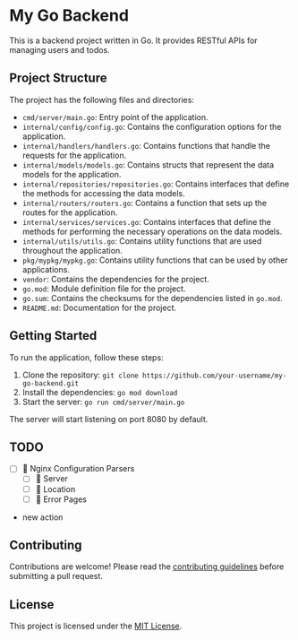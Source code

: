 # My Go Backend

This is a backend project written in Go. It provides RESTful APIs for managing users and todos.

## Project Structure

The project has the following files and directories:

- `cmd/server/main.go`: Entry point of the application.
- `internal/config/config.go`: Contains the configuration options for the application.
- `internal/handlers/handlers.go`: Contains functions that handle the requests for the application.
- `internal/models/models.go`: Contains structs that represent the data models for the application.
- `internal/repositories/repositories.go`: Contains interfaces that define the methods for accessing the data models.
- `internal/routers/routers.go`: Contains a function that sets up the routes for the application.
- `internal/services/services.go`: Contains interfaces that define the methods for performing the necessary operations on the data models.
- `internal/utils/utils.go`: Contains utility functions that are used throughout the application.
- `pkg/mypkg/mypkg.go`: Contains utility functions that can be used by other applications.
- `vendor`: Contains the dependencies for the project.
- `go.mod`: Module definition file for the project.
- `go.sum`: Contains the checksums for the dependencies listed in `go.mod`.
- `README.md`: Documentation for the project.

## Getting Started

To run the application, follow these steps:

1. Clone the repository: `git clone https://github.com/your-username/my-go-backend.git`
2. Install the dependencies: `go mod download`
3. Start the server: `go run cmd/server/main.go`

The server will start listening on port 8080 by default.

## TODO
- [ ] :construction: Nginx Configuration Parsers
    + [ ] :construction: Server
    + [ ] :construction: Location
    + [ ] :construction: Error Pages

- new action

## Contributing

Contributions are welcome! Please read the [contributing guidelines](CONTRIBUTING.md) before submitting a pull request.

## License

This project is licensed under the [MIT License](LICENSE).
